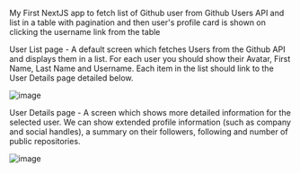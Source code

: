 My First NextJS app to fetch list of Github user from Github Users API and list in a table with pagination and then user's profile card is shown on clicking the username link from the table

User List page - A default screen which fetches Users from the Github API and displays them in a list. For each user you should show their Avatar, First Name, Last Name and Username. Each item in the list should link to the User Details page detailed below.      


![image](https://github.com/bhuvirathin/nextjs-blog/assets/157386128/76a962fa-f678-40fe-9b36-e5c87669e65d)

User Details page - A screen which shows more detailed information for the selected user. We can show extended profile information (such as company and social handles), a summary on their followers, following and number of public repositories.


![image](https://github.com/bhuvirathin/nextjs-blog/assets/157386128/83e018d4-1f3e-4c8b-b978-0782b1e0e1df)
